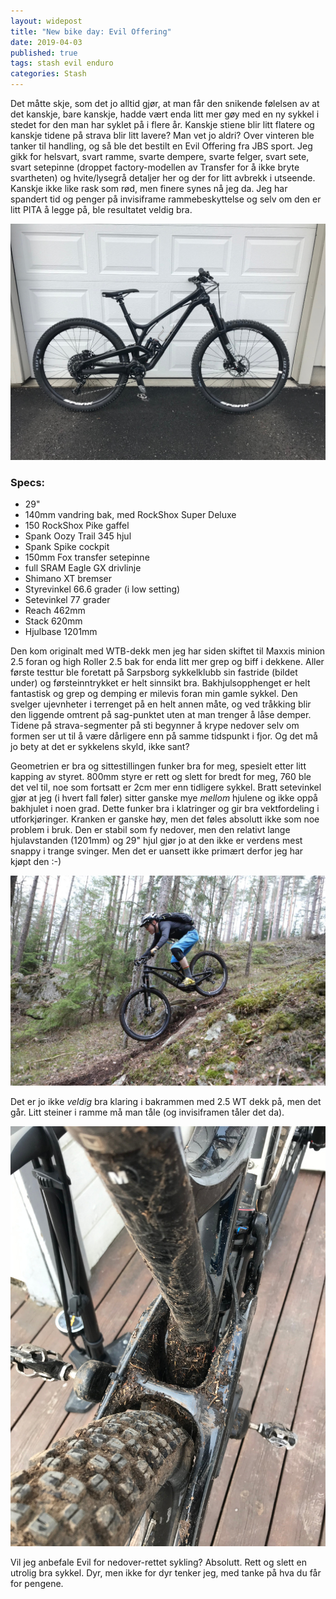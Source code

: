 ```yaml
---
layout: widepost
title: "New bike day: Evil Offering"
date: 2019-04-03
published: true
tags: stash evil enduro
categories: Stash 
---
```


Det måtte skje, som det jo alltid gjør, at man får den snikende følelsen av at det kanskje, bare kanskje, hadde vært enda litt mer gøy med en ny sykkel i stedet for den man har syklet på i flere år. Kanskje stiene blir litt flatere og kanskje tidene på strava blir litt lavere? Man vet jo aldri? Over vinteren ble tanker til handling, og så ble det bestilt en Evil Offering fra JBS sport. Jeg gikk for helsvart, svart ramme, svarte dempere, svarte felger, svart sete, svart setepinne (droppet factory-modellen av Transfer for å ikke bryte svartheten) og hvite/lysegrå detaljer her og der for litt avbrekk i utseende. Kanskje ikke like rask som rød, men finere synes nå jeg da. Jeg har spandert tid og penger på invisiframe rammebeskyttelse og selv om den er litt PITA å legge på, ble resultatet veldig bra. 

<img src="/assets/evil1.jpg" />

### Specs:

* 29"
* 140mm vandring bak, med RockShox Super Deluxe
* 150 RockShox Pike gaffel
* Spank Oozy Trail 345 hjul
* Spank Spike cockpit
* 150mm Fox transfer setepinne
* full SRAM Eagle GX drivlinje
* Shimano XT bremser
* Styrevinkel 66.6 grader (i low setting)
* Setevinkel 77 grader
* Reach 462mm
* Stack 620mm
* Hjulbase 1201mm

Den kom originalt med WTB-dekk men jeg har siden skiftet til Maxxis minion 2.5 foran og high Roller 2.5 bak for enda litt mer grep og biff i dekkene. Aller første testtur ble foretatt på Sarpsborg sykkelklubb sin fastride (bildet under) og førsteinntrykket er helt sinnsikt bra. Bakhjulsopphenget er helt fantastisk og grep og demping er milevis foran min gamle sykkel. Den svelger ujevnheter i terrenget på en helt annen måte, og ved tråkking blir den liggende omtrent på sag-punktet uten at man trenger å låse demper. Tidene på strava-segmenter på sti begynner å krype nedover selv om formen ser ut til å være dårligere enn på samme tidspunkt i fjor. Og det må jo bety at det er sykkelens skyld, ikke sant?

Geometrien er bra og sittestillingen funker bra for meg, spesielt etter litt kapping av styret. 800mm styre er rett og slett for bredt for meg, 760 ble det vel til, noe som fortsatt er 2cm mer enn tidligere sykkel. Bratt setevinkel gjør at jeg (i hvert fall føler) sitter ganske mye _mellom_ hjulene og ikke oppå bakhjulet i noen grad. Dette funker bra i klatringer og gir bra vektfordeling i utforkjøringer. Kranken er ganske høy, men det føles absolutt ikke som noe problem i bruk. Den er stabil som fy nedover, men den relativt lange hjulavstanden (1201mm) og 29" hjul gjør jo at den ikke er verdens mest snappy i trange svinger. Men det er uansett ikke primært derfor jeg har kjøpt den :-)

<img src="/assets/evil2.jpg" />

Det er jo ikke _veldig_ bra klaring i bakrammen med 2.5 WT dekk på, men det går. Litt steiner i ramme må man tåle (og invisiframen tåler det da). 

<img src="/assets/evil3.jpg" />

Vil jeg anbefale Evil for nedover-rettet sykling? Absolutt. Rett og slett en utrolig bra sykkel. Dyr, men ikke for dyr tenker jeg, med tanke på hva du får for pengene. 

